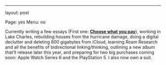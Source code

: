 ---
layout: post

Page: yes
Menu: no

Currently writing a few essays (First one: **[Choose what you pay][1]**), working in Lake Charles, rebuilding houses from the hurricane damage, doing a digital declutter and deleting 800 gigabytes from iCloud, learning Roam Research and all the benefits of bidirectional linking/thinking, outlining a new album that’ll release later this year, and preparing for two big purchases coming soon: Apple Watch Series 6 and the PlayStation 5. I also now own a suit.

[1]:	pay